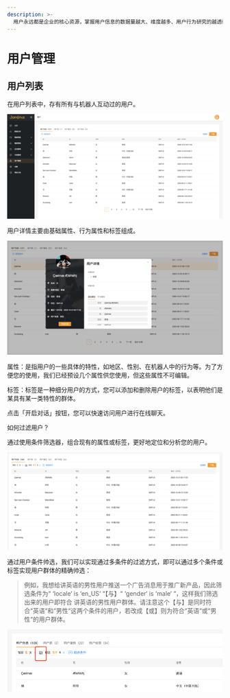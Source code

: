 ```yaml
---
description: >-
  用户永远都是企业的核心资源，掌握用户信息的数据量越大、维度越多、用户行为研究的越透彻，对您的业务发展帮助越大。因此「用户」功能模块作为您最核心的资产，用于帮您管理所有用户
---
```


# 用户管理

## 用户列表

在用户列表中，存有所有与机器人互动过的用户。

![&#x793A;&#x4F8B;](../.gitbook/assets/image%20%28210%29.png)

用户详情主要由基础属性、行为属性和标签组成。

![&#x793A;&#x4F8B;](../.gitbook/assets/image%20%28222%29.png)

属性：是指用户的一些具体的特性，如地区、性别、在机器人中的行为等。为了方便您的使用，我们已经预设几个属性供您使用，但这些属性不可编辑。

标签：标签是一种细分用户的方式，您可以添加和删除用户的标签，以表明他们是某具有某一类特性的群体。

点击「开启对话」按钮，您可以快速访问用户进行在线聊天。 

如何过滤用户？

通过使用条件筛选器，组合现有的属性或标签，更好地定位和分析您的用户。

![](../.gitbook/assets/image%20%28188%29.png)



通过用户条件帅选，我们可以实现通过多条件的过滤方式，即可以通过多个条件或标签实现用户群体的精确帅选：

> 例如，我想给讲英语的男性用户推送一个广告消息用于推广新产品，因此筛选条件为“ ‘locale‘ is ‘en\_US‘ “【与】“ ‘gender‘ is ‘male‘ “，这样我们筛选出来的用户即符合 讲英语的男性用户群体。请注意这个【与】是同时符合“英语“和“男性“这两个条件的用户，若改成【或】则为符合“英语“或“男性“的用户群体。

![&#x6761;&#x4EF6;&#x5173;&#x7CFB;](../.gitbook/assets/image%20%28191%29.png)

## 



